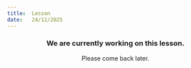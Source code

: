 ```yaml
---
title:  Lesson
date:   24/12/2025
---
```


### <center>We are currently working on this lesson.</center>
<center>Please come back later.</center>